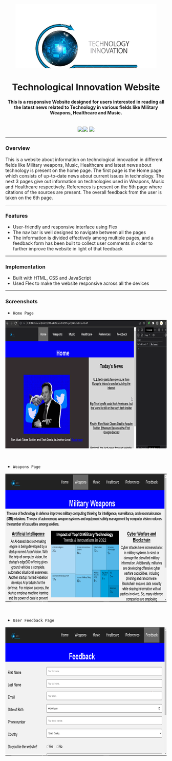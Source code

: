 <p align="center">
  <img height=200px src="./assets/images/logo-website.png" alt="Technological Innovation Website Logo">
</p>

<h1 align="center">Technological Innovation Website</h1>
<div align="center">
     <h4 align="center">This is a responsive Website designed for users interested in reading all the latest news related to Technology in various fields like
        Military Weapons, Healthcare and Music.
     </h4><br/>
     <img src="https://img.shields.io/badge/HTML5-E34F26?style=for-the-badge&logo=html5&logoColor=white"/><img  
       src="https://img.shields.io/badge/CSS3-1572B6?style=for-the-badge&logo=css3&logoColor=white"/> <img 
       src="https://img.shields.io/badge/JavaScript-323330?style=for-the-badge&logo=javascript&logoColor=F7DF1E"/> 
  
</div>

-----------------------------------------
### Overview
This is a website about information on technological innovation in different fields like Military weapons, Music, Healthcare and latest news about technology is present on the home page. The first page is the Home page which consists of up-to-date news about current issues in technology. The next 3 pages give out information on technologies used in Weapons, Music and Healthcare respectively. References is present on the 5th page where citations of the sources are present. The overall feedback from the user is taken on the 6th page.


-----------------------------------------

### Features

* User-friendly and responsive interface using Flex
* The nav bar is well designed to navigate between all the pages
* The information is divided effectively among multiple pages, and a feedback form has been built to collect user comments in order to further improve the website in light of that feedback

-----------------------------------------

### Implementation
* Built with HTML, CSS and JavaScript
* Used Flex to make the website responsive across all the devices

-----------------------------------------

### Screenshots
* `Home Page`
  
<p align="center">
 <img height=400px src="./assets/images/Home_page.gif" alt="Home page gif">
</p>

<br>

* `Weapons Page`
<p align="center">
 <img height=400px src="./assets/images/Weapons_Page.PNG" alt="Home page gif">
</p>

<br>

* `User Feedback Page`
<p align="center">
 <img height=400px src="./assets/images/Feedback_Page.PNG" alt="Home page gif">
</p>
